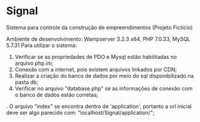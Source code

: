 # Signal
Sistema para controle da construção de empreendimentos (Projeto Ficticio)

Ambiente de desenvolvimento: Wampserver 3.2.3 x64, PHP 7.0.33, MySQL 5.7.31
Para utilizar o sistema:

1) Verificar se as propriedades de PDO e Mysql estão habilitadas no arquivo php.ini;
2) Conexão com a internet, pois existem arquivos linkados por CDN;
3) Realizar a criação do banco de dados por meio do sql disponibilizado na pasta db;
4) Verificar no arquivo "database.php" se as informações de conexão com o banco de dados estão corretas;

. O arquivo "index" se encontra dentro de 'application', portanto a url inicial deve ser algo parecido com:
 "localhost/Signal/application/";


